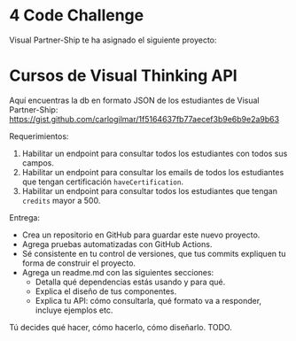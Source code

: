 # 4 Code Challenge

Visual Partner-Ship te ha asignado el siguiente proyecto:

# Cursos de Visual Thinking API

Aquí encuentras la db en formato JSON de los estudiantes de Visual Partner-Ship: https://gist.github.com/carlogilmar/1f5164637fb77aecef3b9e6b9e2a9b63

Requerimientos:
1. Habilitar un endpoint para consultar todos los estudiantes con todos sus campos.
2. Habilitar un endpoint para consultar los emails de todos los estudiantes que tengan certificación `haveCertification`.
3. Habilitar un endpoint para consultar todos los estudiantes que tengan `credits` mayor a 500.

Entrega:
- Crea un repositorio en GitHub para guardar este nuevo proyecto.
- Agrega pruebas automatizadas con GitHub Actions.
- Sé consistente en tu control de versiones, que tus commits expliquen tu forma de construir el proyecto.
- Agrega un readme.md con las siguientes secciones:   
  - Detalla qué dependencias estás usando y para qué.
  - Explica el diseño de tus componentes.
  - Explica tu API: cómo consultarla, qué formato va a responder, incluye ejemplos etc.

Tú decides qué hacer, cómo hacerlo, cómo diseñarlo. TODO.
